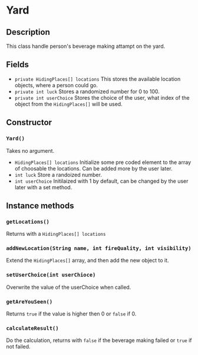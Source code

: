 # Yard

## Description 
This class handle person's beverage making attampt on the yard.

## Fields

* `private HidingPlaces[] locations` This stores the available location objects, where a person could go.
* `private int luck` Stores a randomized number for 0 to 100. 
* `private int userChoice` Stores the choice of the user, what index of the object from the `HidingPlaces[]` will be used.

## Constructor

### `Yard()`
Takes no argument.

* `HidingPlaces[] locations` Initialize some pre coded element to the array of choosable the locations. Can be added more by the user later.
* `int luck` Store a randoized number.
* `int userChoice` Initilaized with 1 by default, can be changed by the user later with a set method.



## Instance methods

### `getLocations()` 
Returns with a `HidingPlaces[] locations`

### `addNewLocation(String name, int fireQuality, int visibility)` 
Extend the `HidingPlaces[]` array, and then add the new object to it.

### `setUserChoice(int userChioce)` 
Overwrite the value of the userChoice when called.

### `getAreYouSeen()` 
Returns `true` if the value is higher then 0 or `false` if 0.

### `calculateResult()` 
Do the calculation, returns with `false` if the beverage making failed or `true` if not failed.



